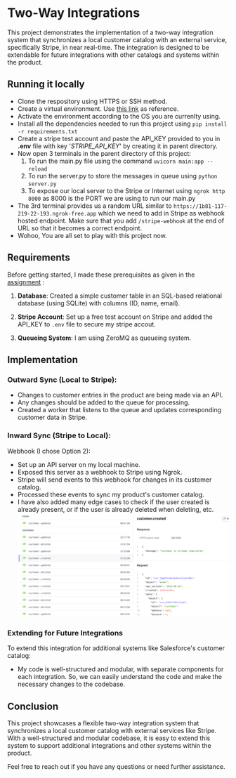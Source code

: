 # Two-Way Integrations

This project demonstrates the implementation of a two-way integration system that synchronizes a local customer catalog with an external service, specifically Stripe, in near real-time. The integration is designed to be extendable for future integrations with other catalogs and systems within the product.

## Running it locally

- Clone the respository using HTTPS or SSH method.
- Create a virtual environment. Use [this link](https://docs.python.org/3/library/venv.html#creating-virtual-environments) as reference.
- Activate the environment according to the OS you are currenlty using.
- Install all the dependencies needed to run this project using `pip install -r requirements.txt`
- Create a stripe test account and paste the API_KEY provided to you in **.env** file with key  '*STRIPE_API_KEY*' by creating it in parent directory.
- Now open 3 terminals in the parent directory of this project:
    1. To run the main.py file using the command `uvicorn main:app --reload`
    2. To run the server.py to store the messages in queue using `python server.py`
    3. To expose our local server to the Stripe or Internet using `ngrok http 8000` as 8000 is the PORT we are using to run our main.py
- The 3rd terminal provides us a random URL similar to `https://1b81-117-219-22-193.ngrok-free.app` which we need to add in Stripe as webhook hosted endpoint. Make sure that you add `/stripe-webhook` at the end of URL so that it becomes a correct endpoint.
- Wohoo, You are all set to play with this project now. 

## Requirements 

Before getting started, I made these prerequisites as given in the [assignment](https://zenskar.notion.site/Zenskar-Assignment-Back-End-Engineer-Intern-c2b28fa7ed0247008197c09d10ff8532) :

1. **Database**: Created a simple customer table in an SQL-based relational database (using SQLite) with columns (ID, name, email).

2. **Stripe Account**: Set up a free test account on Stripe and added the API_KEY to `.env` file to secure my stripe accout.

3. **Queueing System**: I am using ZeroMQ as queueing system.

## Implementation

### Outward Sync (Local to Stripe):

- Changes to customer entries in the product are being made via an API.
- Any changes should be added to the queue for processing.
- Created a worker that listens to the queue and updates corresponding customer data in Stripe.

### Inward Sync (Stripe to Local):

Webhook (I chose Option 2):
- Set up an API server on my local machine.
- Exposed this server as a webhook to Stripe using Ngrok.
- Stripe will send events to this webhook for changes in its customer catalog.
- Processed these events to sync my product's customer catalog.
- I have also added many edge cases to check if the user created is already present, or if the user is already deleted when deleting, etc.
![Webhook logs when testing the data for edge cases](stripe-webhook.png)

### Extending for Future Integrations

To extend this integration for additional systems like Salesforce's customer catalog:

- My code is well-structured and modular, with separate components for each integration. So, we can easily understand the code and make the necessary changes to the codebase.


## Conclusion

This project showcases a flexible two-way integration system that synchronizes a local customer catalog with external services like Stripe. With a well-structured and modular codebase, it is easy to extend this system to support additional integrations and other systems within the product.

Feel free to reach out if you have any questions or need further assistance.
